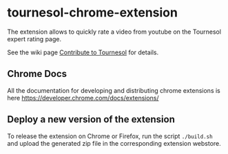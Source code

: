 # tournesol-chrome-extension

The extension allows to quickly rate a video from youtube on the Tournesol expert rating page.

See the wiki page [Contribute to Tournesol](https://wiki.tournesol.app/index.php/Contribute_to_Tournesol) for details.

## Chrome Docs

All the documentation for developing and distributing chrome extensions is here https://developer.chrome.com/docs/extensions/

## Deploy a new version of the extension

To release the extension on Chrome or Firefox, run the script `./build.sh` and upload the generated zip file in the corresponding extension webstore.
